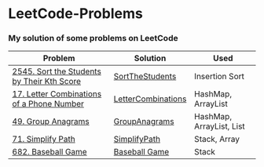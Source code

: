 # LeetCode-Problems
### My solution of some problems on LeetCode
Problem | Solution | Used
--- | --- | ---
[2545. Sort the Students by Their Kth Score](https://leetcode.com/problems/sort-the-students-by-their-kth-score/) | [SortTheStudents](https://github.com/MaiElkhodery/LeetCode-Problems/blob/main/LeetCode/SortTheStudents.java) | Insertion Sort
[17. Letter Combinations of a Phone Number](https://leetcode.com/problems/letter-combinations-of-a-phone-number/) | [LetterCombinations](https://github.com/MaiElkhodery/LeetCode-Problems/blob/main/LeetCode/letterCombinations.java) | HashMap, ArrayList
[49. Group Anagrams](https://leetcode.com/problems/group-anagrams/) | [GroupAnagrams](https://github.com/MaiElkhodery/LeetCode-Problems/blob/main/LeetCode/groupAnagrams.java) | HashMap, ArrayList, List
[71. Simplify Path](https://leetcode.com/problems/simplify-path/)|[SimplifyPath](https://github.com/MaiElkhodery/LeetCode-Problems/blob/main/LeetCode/simplifyPath.java) | Stack, Array
[682. Baseball Game](https://leetcode.com/problems/baseball-game/) | [Baseball Game](https://github.com/MaiElkhodery/LeetCode-Problems/blob/main/LeetCode/BaseBall_Game.kt) | Stack
